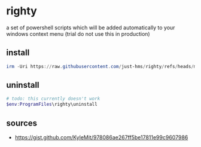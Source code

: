 # righty

a set of powershell scripts which will be added automatically to your windows context menu (trial do not use this in production)


## install


```powershell
irm -Uri https://raw.githubusercontent.com/just-hms/righty/refs/heads/main/install.ps1 | iex
```

## uninstall

```powershell
# todo: this currently doesn't work
$env:ProgramFiles\righty\uninstall
```

## sources

- https://gist.github.com/KyleMit/978086ae267ff5be17811e99c9607986
